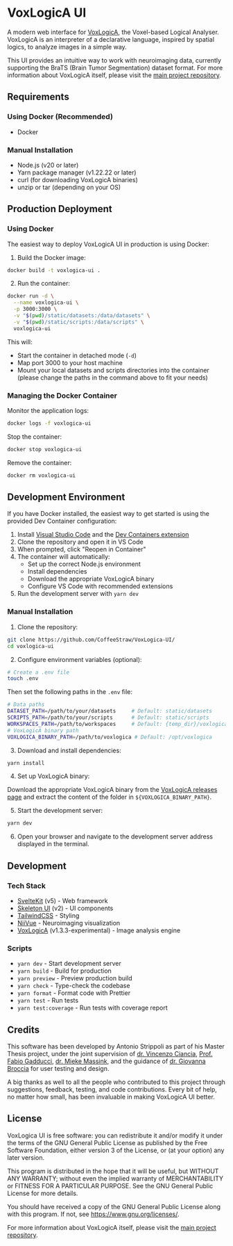 # VoxLogicA UI

A modern web interface for [VoxLogicA](https://github.com/vincenzoml/VoxLogicA), the Voxel-based Logical Analyser. VoxLogicA is an interpreter of a declarative language, inspired by spatial logics, to analyze images in a simple way.

This UI provides an intuitive way to work with neuroimaging data, currently supporting the BraTS (Brain Tumor Segmentation) dataset format. For more information about VoxLogicA itself, please visit the [main project repository](https://github.com/vincenzoml/VoxLogicA).

## Requirements

### Using Docker (Recommended)

- Docker

### Manual Installation

- Node.js (v20 or later)
- Yarn package manager (v1.22.22 or later)
- curl (for downloading VoxLogicA binaries)
- unzip or tar (depending on your OS)

## Production Deployment

### Using Docker

The easiest way to deploy VoxLogicA UI in production is using Docker:

1. Build the Docker image:

```bash
docker build -t voxlogica-ui .
```

2. Run the container:

```bash
docker run -d \
  --name voxlogica-ui \
  -p 3000:3000 \
  -v "$(pwd)/static/datasets:/data/datasets" \
  -v "$(pwd)/static/scripts:/data/scripts" \
  voxlogica-ui
```

This will:

- Start the container in detached mode (`-d`)
- Map port 3000 to your host machine
- Mount your local datasets and scripts directories into the container (please change the paths in the command above to fit your needs)

### Managing the Docker Container

Monitor the application logs:

```bash
docker logs -f voxlogica-ui
```

Stop the container:

```bash
docker stop voxlogica-ui
```

Remove the container:

```bash
docker rm voxlogica-ui
```

## Development Environment

If you have Docker installed, the easiest way to get started is using the provided Dev Container configuration:

1. Install [Visual Studio Code](https://code.visualstudio.com/) and the [Dev Containers extension](https://marketplace.visualstudio.com/items?itemName=ms-vscode-remote.remote-containers)
2. Clone the repository and open it in VS Code
3. When prompted, click "Reopen in Container"
4. The container will automatically:
   - Set up the correct Node.js environment
   - Install dependencies
   - Download the appropriate VoxLogicA binary
   - Configure VS Code with recommended extensions
5. Run the development server with `yarn dev`

### Manual Installation

1. Clone the repository:

```bash
git clone https://github.com/CoffeeStraw/VoxLogica-UI/
cd voxlogica-ui
```

2. Configure environment variables (optional):

```bash
# Create a .env file
touch .env
```

Then set the following paths in the `.env` file:

```bash
# Data paths
DATASET_PATH=/path/to/your/datasets     # Default: static/datasets
SCRIPTS_PATH=/path/to/your/scripts      # Default: static/scripts
WORKSPACES_PATH=/path/to/workspaces     # Default: {temp_dir}/voxlogica-ui/workspaces
# VoxLogicA binary path
VOXLOGICA_BINARY_PATH=/path/to/voxlogica # Default: /opt/voxlogica
```

3. Download and install dependencies:

```bash
yarn install
```

4. Set up VoxLogicA binary:

Download the appropriate VoxLogicA binary from the [VoxLogicA releases page](https://github.com/vincenzoml/VoxLogicA/releases) and extract the content of the folder in `${VOXLOGICA_BINARY_PATH}`.

5. Start the development server:

```bash
yarn dev
```

6. Open your browser and navigate to the development server address displayed in the terminal.

## Development

### Tech Stack

- [SvelteKit](https://svelte.dev/) (v5) - Web framework
- [Skeleton UI](https://www.skeleton.dev/) (v2) - UI components
- [TailwindCSS](https://tailwindcss.com/) - Styling
- [NiiVue](https://niivue.github.io/niivue/) - Neuroimaging visualization
- [VoxLogicA](https://github.com/vincenzoml/VoxLogicA) (v1.3.3-experimental) - Image analysis engine

### Scripts

- `yarn dev` - Start development server
- `yarn build` - Build for production
- `yarn preview` - Preview production build
- `yarn check` - Type-check the codebase
- `yarn format` - Format code with Prettier
- `yarn test` - Run tests
- `yarn test:coverage` - Run tests with coverage report

## Credits

This software has been developed by Antonio Strippoli as part of his Master Thesis project, under the joint supervision of [dr. Vincenzo Ciancia](https://dblp.org/pid/50/1930.html), [Prof. Fabio Gadducci](https://dblp.org/pid/g/FabioGadducci.html), [dr. Mieke Massink](https://dblp.org/pid/79/1724.html), and the guidance of [dr. Giovanna Broccia](https://dblp.org/pid/207/2093.html) for user testing and design.

A big thanks as well to all the people who contributed to this project through suggestions, feedback, testing, and code contributions. Every bit of help, no matter how small, has been invaluable in making VoxLogicA UI better.

## License

VoxLogica UI is free software: you can redistribute it and/or modify it under the terms of the GNU General Public License as published by the Free Software Foundation, either version 3 of the License, or (at your option) any later version.

This program is distributed in the hope that it will be useful, but WITHOUT ANY WARRANTY; without even the implied warranty of MERCHANTABILITY or FITNESS FOR A PARTICULAR PURPOSE. See the GNU General Public License for more details.

You should have received a copy of the GNU General Public License along with this program. If not, see <https://www.gnu.org/licenses/>.

For more information about VoxLogicA itself, please visit the [main project repository](https://github.com/vincenzoml/VoxLogicA).
